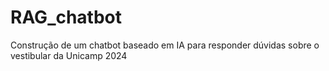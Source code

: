 # RAG_chatbot
Construção de um chatbot baseado em IA para responder dúvidas sobre o vestibular da Unicamp 2024
